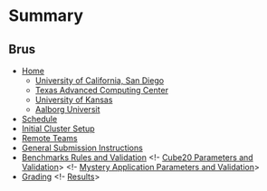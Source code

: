 # Summary
## Brus
- [Home](./main.md)
    - [University of California, San Diego](./ucsd.md)
    - [Texas Advanced Computing Center](./tacc.md)
    - [University of Kansas](./ku.md)
    - [Aalborg Universit](./aau.md)
- [Schedule](./sched.md)
- [Initial Cluster Setup](./setup.md)
- [Remote Teams](./hybrid.md)
- [General Submission Instructions](./submission.md)
- [Benchmarks Rules and Validation](benchmark.md)
<!- [Cube20 Parameters and Validation](./rubiks.md)>
<!- [Mystery Application Parameters and Validation](./mystery.md)>
- [Grading](./grading.md)
<!- [Results](./results.md)>
